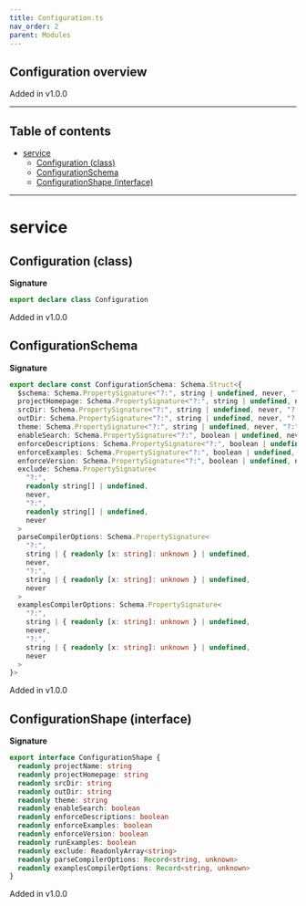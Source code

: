 ```yaml
---
title: Configuration.ts
nav_order: 2
parent: Modules
---
```


## Configuration overview

Added in v1.0.0

---

<h2 class="text-delta">Table of contents</h2>

- [service](#service)
  - [Configuration (class)](#configuration-class)
  - [ConfigurationSchema](#configurationschema)
  - [ConfigurationShape (interface)](#configurationshape-interface)

---

# service

## Configuration (class)

**Signature**

```ts
export declare class Configuration
```

Added in v1.0.0

## ConfigurationSchema

**Signature**

```ts
export declare const ConfigurationSchema: Schema.Struct<{
  $schema: Schema.PropertySignature<"?:", string | undefined, never, "?:", string | undefined, never>
  projectHomepage: Schema.PropertySignature<"?:", string | undefined, never, "?:", string | undefined, never>
  srcDir: Schema.PropertySignature<"?:", string | undefined, never, "?:", string | undefined, never>
  outDir: Schema.PropertySignature<"?:", string | undefined, never, "?:", string | undefined, never>
  theme: Schema.PropertySignature<"?:", string | undefined, never, "?:", string | undefined, never>
  enableSearch: Schema.PropertySignature<"?:", boolean | undefined, never, "?:", boolean | undefined, never>
  enforceDescriptions: Schema.PropertySignature<"?:", boolean | undefined, never, "?:", boolean | undefined, never>
  enforceExamples: Schema.PropertySignature<"?:", boolean | undefined, never, "?:", boolean | undefined, never>
  enforceVersion: Schema.PropertySignature<"?:", boolean | undefined, never, "?:", boolean | undefined, never>
  exclude: Schema.PropertySignature<
    "?:",
    readonly string[] | undefined,
    never,
    "?:",
    readonly string[] | undefined,
    never
  >
  parseCompilerOptions: Schema.PropertySignature<
    "?:",
    string | { readonly [x: string]: unknown } | undefined,
    never,
    "?:",
    string | { readonly [x: string]: unknown } | undefined,
    never
  >
  examplesCompilerOptions: Schema.PropertySignature<
    "?:",
    string | { readonly [x: string]: unknown } | undefined,
    never,
    "?:",
    string | { readonly [x: string]: unknown } | undefined,
    never
  >
}>
```

Added in v1.0.0

## ConfigurationShape (interface)

**Signature**

```ts
export interface ConfigurationShape {
  readonly projectName: string
  readonly projectHomepage: string
  readonly srcDir: string
  readonly outDir: string
  readonly theme: string
  readonly enableSearch: boolean
  readonly enforceDescriptions: boolean
  readonly enforceExamples: boolean
  readonly enforceVersion: boolean
  readonly runExamples: boolean
  readonly exclude: ReadonlyArray<string>
  readonly parseCompilerOptions: Record<string, unknown>
  readonly examplesCompilerOptions: Record<string, unknown>
}
```

Added in v1.0.0
